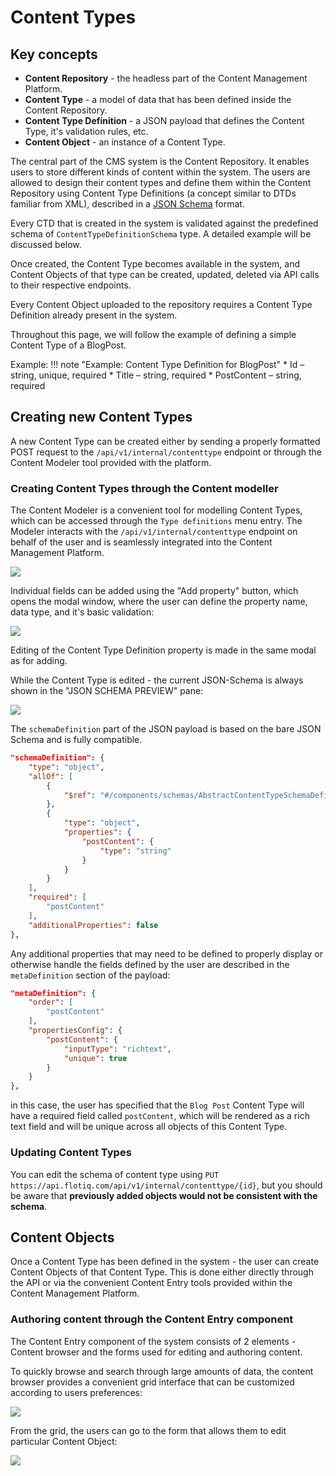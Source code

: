 # Content Types

## Key concepts

* **Content Repository** - the headless part of the Content Management Platform.
* **Content Type** - a model of data that has been defined inside the Content Repository.
* **Content Type Definition** - a JSON payload that defines the Content Type, it's validation rules, etc.
* **Content Object** - an instance of a Content Type.


The central part of the CMS system is the Content Repository. It enables users to store different kinds of content within the system. The users are allowed to design their content types and define them within the Content Repository using Content Type Definitions (a concept similar to DTDs familiar from XML), described in a [JSON Schema](https://json-schema.org/) format.


Every CTD that is created in the system is validated against the predefined schema of ``ContentTypeDefinitionSchema`` type. A detailed example will be discussed below.

Once created, the Content Type becomes available in the system, and Content Objects of that type can be created, updated, deleted via API calls to their respective endpoints.  

Every Content Object uploaded to the repository requires a Content Type Definition already present in the system. 


Throughout this page, we will follow the example of defining a simple Content Type of a BlogPost. 

Example: 
!!! note "Example: Content Type Definition for BlogPost"
    * Id – string, unique, required 
    * Title – string, required 
    * PostContent – string, required 


## Creating new Content Types 

A new Content Type can be created either by sending a properly formatted POST request to the ``/api/v1/internal/contenttype`` endpoint or through the Content Modeler tool provided with the platform.


### Creating Content Types through the Content modeller

The Content Modeler is a convenient tool for modelling Content Types, which can be accessed through the ``Type definitions`` menu entry.
The Modeler interacts with the ``/api/v1/internal/contenttype`` endpoint on behalf of the user and is seamlessly integrated into the Content Management Platform.

![](images/contentObject4.jpg)

Individual fields can be added using the "Add property" button, which opens the modal window, where the user can define the property name, data type, and it's basic validation:


![](images/contentObject6.jpg)

Editing of the Content Type Definition property is made in the same modal as for adding.

While the Content Type is edited - the current JSON-Schema is always shown in the "JSON SCHEMA PREVIEW" pane:

![](images/contentObject5.jpg)

The ``schemaDefinition`` part of the JSON payload is based on the bare JSON Schema and is fully compatible. 

``` json
"schemaDefinition": {
    "type": "object",
    "allOf": [
        {
            "$ref": "#/components/schemas/AbstractContentTypeSchemaDefinition"
        },
        {
            "type": "object",
            "properties": {
                "postContent": {
                    "type": "string"
                }
            }
        }
    ],
    "required": [
        "postContent"
    ],
    "additionalProperties": false
},
```

Any additional properties that may need to be defined to properly display or otherwise handle the fields defined by the user are described in the ``metaDefinition`` section of the payload:

```json
"metaDefinition": {
    "order": [
        "postContent"
    ],
    "propertiesConfig": {
        "postContent": {
            "inputType": "richtext",
            "unique": true
        }
    }
},
```

in this case, the user has specified that the ``Blog Post`` Content Type will have a required field called ``postContent``, which will be rendered as a rich text field and will be unique across all objects of this Content Type.

### Updating Content Types

You can edit the schema of content type using `PUT https://api.flotiq.com/api/v1/internal/contenttype/{id}`, but you should be aware that **previously added objects would not be consistent with the schema**.

## Content Objects

Once a Content Type has been defined in the system - the user can create Content Objects of that Content Type. This is done either directly through the API or via the convenient Content Entry tools provided within the Content Management Platform.

### Authoring content through the Content Entry component

The Content Entry component of the system consists of 2 elements - Content browser and the forms used for editing and authoring content.

To quickly browse and search through large amounts of data, the content browser provides a convenient grid interface that can be customized according to users preferences:

![](http://minio.dev.cdwv.pl:80/hackmd/uploads/upload_7c47fde72a061fafcefc90652080f9f1.png)

From the grid, the users can go to the form that allows them to edit particular Content Object:

![](http://minio.dev.cdwv.pl:80/hackmd/uploads/upload_a33a17f2a8dba98e9108a57f519811fe.png)
